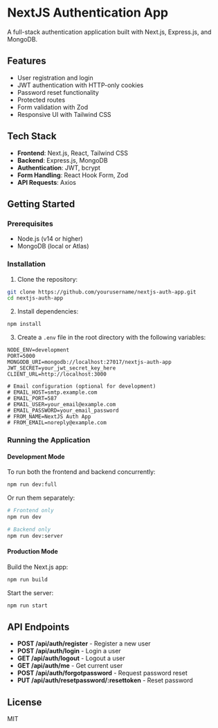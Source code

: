 # NextJS Authentication App

A full-stack authentication application built with Next.js, Express.js, and MongoDB.

## Features

- User registration and login
- JWT authentication with HTTP-only cookies
- Password reset functionality
- Protected routes
- Form validation with Zod
- Responsive UI with Tailwind CSS

## Tech Stack

- **Frontend**: Next.js, React, Tailwind CSS
- **Backend**: Express.js, MongoDB
- **Authentication**: JWT, bcrypt
- **Form Handling**: React Hook Form, Zod
- **API Requests**: Axios

## Getting Started

### Prerequisites

- Node.js (v14 or higher)
- MongoDB (local or Atlas)

### Installation

1. Clone the repository:

```bash
git clone https://github.com/yourusername/nextjs-auth-app.git
cd nextjs-auth-app
```

2. Install dependencies:

```bash
npm install
```

3. Create a `.env` file in the root directory with the following variables:

```
NODE_ENV=development
PORT=5000
MONGODB_URI=mongodb://localhost:27017/nextjs-auth-app
JWT_SECRET=your_jwt_secret_key_here
CLIENT_URL=http://localhost:3000

# Email configuration (optional for development)
# EMAIL_HOST=smtp.example.com
# EMAIL_PORT=587
# EMAIL_USER=your_email@example.com
# EMAIL_PASSWORD=your_email_password
# FROM_NAME=NextJS Auth App
# FROM_EMAIL=noreply@example.com
```

### Running the Application

#### Development Mode

To run both the frontend and backend concurrently:

```bash
npm run dev:full
```

Or run them separately:

```bash
# Frontend only
npm run dev

# Backend only
npm run dev:server
```

#### Production Mode

Build the Next.js app:

```bash
npm run build
```

Start the server:

```bash
npm run start
```

## API Endpoints

- **POST /api/auth/register** - Register a new user
- **POST /api/auth/login** - Login a user
- **GET /api/auth/logout** - Logout a user
- **GET /api/auth/me** - Get current user
- **POST /api/auth/forgotpassword** - Request password reset
- **PUT /api/auth/resetpassword/:resettoken** - Reset password

## License

MIT
